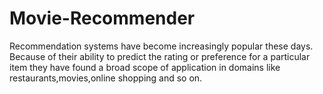 # Movie-Recommender
Recommendation systems have become increasingly popular these days. Because of their ability to predict the rating or preference for a particular item they have found a broad scope of application in domains like restaurants,movies,online shopping and so on.

